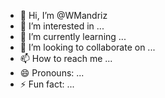 - 👋 Hi, I’m @WMandriz
- 👀 I’m interested in ...
- 🌱 I’m currently learning ...
- 💞️ I’m looking to collaborate on ...
- 📫 How to reach me ...
- 😄 Pronouns: ...
- ⚡ Fun fact: ...

<!---
WMandriz/WMandriz is a ✨ special ✨ repository because its `README.md` (this file) appears on your GitHub profile.
You can click the Preview link to take a look at your changes.
--->

